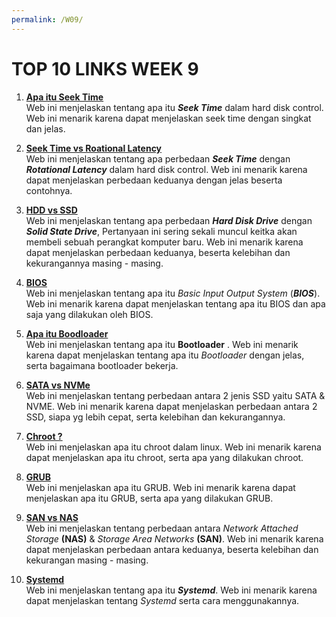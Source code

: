 ```yaml
---
permalink: /W09/
---
```


# TOP 10 LINKS WEEK 9

1. [**Apa itu Seek Time**](https://www.techopedia.com/definition/3558/seek-time)\
    Web ini menjelaskan tentang apa itu ***Seek Time*** dalam hard disk control. Web ini menarik karena dapat menjelaskan seek time dengan singkat dan jelas.

1. [**Seek Time vs Roational Latency**](https://www.techopedia.com/definition/3558/seek-time)\
    Web ini menjelaskan tentang apa perbedaan ***Seek Time*** dengan ***Rotational Latency*** dalam hard disk control. Web ini menarik karena dapat menjelaskan perbedaan keduanya dengan jelas beserta contohnya.

1. [**HDD vs SSD**](https://www.geeksforgeeks.org/difference-between-hard-disk-drive-hdd-and-solid-state-drive-ssd/)\
    Web ini menjelaskan tentang apa perbedaan ***Hard Disk Drive*** dengan ***Solid State Drive***, Pertanyaan ini sering sekali muncul keitka akan membeli sebuah perangkat komputer baru. Web ini menarik karena dapat menjelaskan perbedaan keduanya, beserta kelebihan dan kekurangannya masing - masing.

1. [**BIOS**](https://www.geeksforgeeks.org/introduction-of-basic-input-output-system-bios/)\
    Web ini menjelaskan tentang apa itu *Basic Input Output System* (***BIOS***). Web ini menarik karena dapat menjelaskan tentang apa itu BIOS dan apa saja yang dilakukan oleh BIOS.

1. [**Apa itu Boodloader**](https://www.ionos.com/digitalguide/server/configuration/what-is-a-bootloader/)\
    Web ini menjelaskan tentang apa itu **Bootloader** . Web ini menarik karena dapat menjelaskan tentang apa itu *Bootloader* dengan jelas, serta bagaimana bootloader bekerja.

1. [**SATA vs NVMe**](https://www.howtogeek.com/657972/nvme-vs.-sata-which-ssd-technology-is-faster/)\
    Web ini menjelaskan tentang perbedaan antara 2 jenis SSD yaitu SATA & NVME. Web ini menarik karena dapat menjelaskan perbedaan antara 2 SSD, siapa yg lebih cepat, serta kelebihan dan kekurangannya.

1. [**Chroot ?**](https://www.cloudsavvyit.com/731/what-is-chroot-on-linux-and-how-do-you-use-it/)\
    Web ini menjelaskan apa itu chroot dalam linux. Web ini menarik karena dapat menjelaskan apa itu chroot, serta apa yang dilakukan chroot.

1. [**GRUB**](https://itsfoss.com/what-is-grub/)\
    Web ini menjelaskan apa itu GRUB. Web ini menarik karena dapat menjelaskan apa itu GRUB, serta apa yang dilakukan GRUB.

1. [**SAN vs NAS**](https://www.backblaze.com/blog/whats-the-diff-nas-vs-san/)\
    Web ini menjelaskan tentang perbedaan antara *Network Attached Storage* **(NAS)** &  *Storage Area Networks* **(SAN)**. Web ini menarik karena dapat menjelaskan perbedaan antara keduanya, beserta kelebihan dan kekurangan masing - masing.

1. [**Systemd**](https://www.linux.com/training-tutorials/understanding-and-using-systemd/)\
    Web ini menjelaskan tentang apa itu ***Systemd***. Web ini menarik karena dapat menjelaskan tentang *Systemd* serta cara menggunakannya.



















